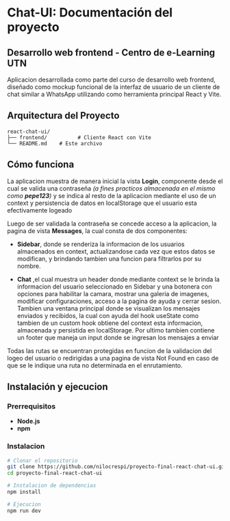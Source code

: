 <!-- markdown -->
# Chat-UI: Documentación del proyecto

## Desarrollo web frontend - Centro de e-Learning UTN

Aplicacion desarrollada como parte del curso de desarrollo web frontend, diseñado como mockup funcional de la interfaz de usuario de un cliente de chat similar a WhatsApp utilizando como herramienta principal React y Vite.

## Arquitectura del Proyecto

```
react-chat-ui/
├── frontend/          # Cliente React con Vite
└── README.md    # Este archivo
```

## Cómo funciona

La aplicacion muestra de manera inicial la vista **Login**, componente desde el cual se valida una contraseña *(a fines practicos almacenada en el mismo como **pepe123**)* y se indica al resto de la aplicacion mediante el uso de un context y persistencia de datos en localStorage que el usuario esta efectivamente logeado

Luego de ser validada la contraseña se concede acceso a la aplicacion, la pagina de vista **Messages**, la cual consta de dos componentes:

- **Sidebar**, donde se renderiza la informacion de los usuarios almacenados en context, actualizandose cada vez que estos datos se modifican, y brindando tambien una funcion para filtrarlos por su nombre.

- **Chat** ,el cual muestra un header donde mediante context se le brinda la informacion del usuario seleccionado en Sidebar y una botonera con opciones para habilitar la camara, mostrar una galeria de imagenes, modificar configuraciones, acceso a la pagina de ayuda y cerrar sesion. Tambien una ventana principal donde se visualizan los mensajes enviados y recibidos, la cual con ayuda del hook useState como tambien de un custom hook obtiene del context esta informacion, almacenada y persistida en localStorage. Por ultimo tambien contiene un footer que maneja un input donde se ingresan los mensajes a enviar

Todas las rutas se encuentran protegidas en funcion de la validacion del logeo del usuario o redirigidas a una pagina de vista Not Found en caso de que se le indique una ruta no determinada en el enrutamiento.

## Instalación y ejecucion

### Prerrequisitos
- **Node.js**
- **npm**

### Instalacion
```bash
# Clonar el repositorio
git clone https://github.com/nilocrespi/proyecto-final-react-chat-ui.git
cd proyecto-final-react-chat-ui

# Instalacion de dependencias
npm install

# Ejecucion
npm run dev
```


